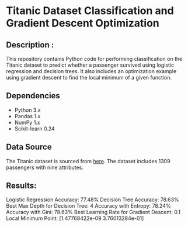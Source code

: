 # Titanic Dataset Classification and Gradient Descent Optimization

## Description :

This repository contains Python code for performing classification on the Titanic dataset to predict whether a passenger survived using logistic regression and decision trees.
It also includes an optimization example using gradient descent to find the local minimum of a given function.

## Dependencies
- Python 3.x
- Pandas 1.x
- NumPy 1.x
- Scikit-learn 0.24

## Data Source
The Titanic dataset is sourced from [here](https://raw.githubusercontent.com/DanVaitzman1/ML_EX2/main/Titanic.csv).
The dataset includes 1309 passengers with nine attributes.

## Results:
Logistic Regression Accuracy: 77.48%
Decision Tree Accuracy: 78.63%
Best Max Depth for Decision Tree: 4
Accuracy with Entropy: 78.24%
Accuracy with Gini: 78.63%
Best Learning Rate for Gradient Descent: 0.1
Local Minimum Point: [1.47768422e-09 3.76013284e-01]
